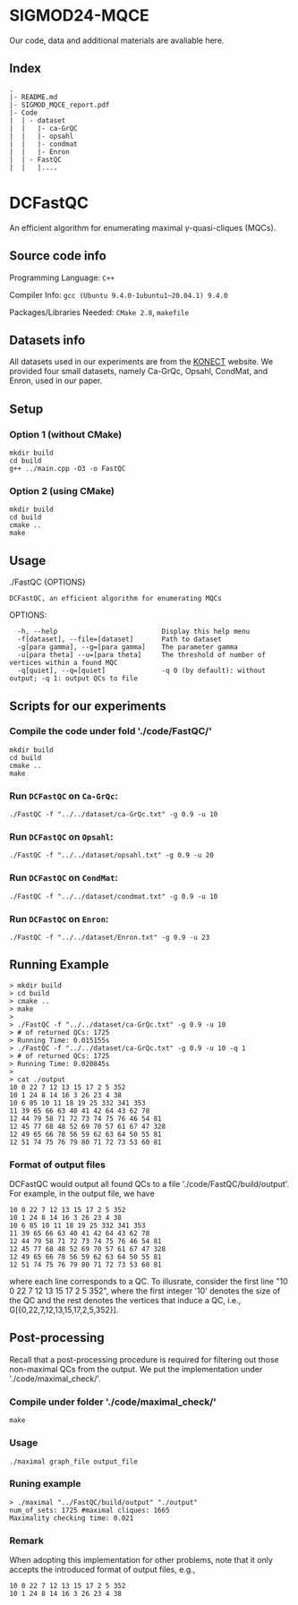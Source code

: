 # SIGMOD24-MQCE
Our code, data and additional materials are avaliable here.
## Index  
```shell
.
|- README.md
|- SIGMOD_MQCE_report.pdf
|- Code
|  | - dataset
|  |   |- ca-GrQC
|  |   |- opsahl
|  |   |- condmat
|  |   |- Enron
|  | - FastQC
|  |   |....
```


# DCFastQC
An efficient algorithm for enumerating maximal $\gamma$-quasi-cliques (MQCs).


## Source code info
Programming Language: `C++`
 
Compiler Info: `gcc (Ubuntu 9.4.0-1ubuntu1~20.04.1) 9.4.0 ` 

Packages/Libraries Needed: `CMake 2.8`, `makefile`

## Datasets info
All datasets used in our experiments are from the [KONECT](http://konect.cc/networks/ "KONECT") website. We provided four small datasets, namely Ca-GrQc, Opsahl, CondMat, and Enron, used in our paper.



## Setup
### Option 1 (without CMake)
```shell
mkdir build
cd build
g++ ../main.cpp -O3 -o FastQC
```
### Option 2 (using CMake)
```shell
mkdir build
cd build
cmake ..
make
```

## Usage
  ./FastQC {OPTIONS}

    DCFastQC, an efficient algorithm for enumerating MQCs

  OPTIONS:

      -h, --help                          Display this help menu
      -f[dataset], --file=[dataset]       Path to dataset
      -g[para gamma], --g=[para gamma]    The parameter gamma
      -u[para theta] --u=[para theta]     The threshold of number of vertices within a found MQC
      -q[quiet], --q=[quiet]              -q 0 (by default): without output; -q 1: output QCs to file

## Scripts for our experiments
### Compile the code under fold './code/FastQC/'
```shell
mkdir build
cd build
cmake ..
make
```
### Run `DCFastQC` on `Ca-GrQc`:
```shell
./FastQC -f "../../dataset/ca-GrQc.txt" -g 0.9 -u 10
```

### Run `DCFastQC` on `Opsahl`:
```shell
./FastQC -f "../../dataset/opsahl.txt" -g 0.9 -u 20
```

### Run `DCFastQC` on `CondMat`:
```shell
./FastQC -f "../../dataset/condmat.txt" -g 0.9 -u 10
```

### Run `DCFastQC` on `Enron`:
```shell
./FastQC -f "../../dataset/Enron.txt" -g 0.9 -u 23
```

## Running Example

```shell
> mkdir build
> cd build
> cmake ..
> make
>
> ./FastQC -f "../../dataset/ca-GrQc.txt" -g 0.9 -u 10
> # of returned QCs: 1725
> Running Time: 0.015155s
> ./FastQC -f "../../dataset/ca-GrQc.txt" -g 0.9 -u 10 -q 1
> # of returned QCs: 1725
> Running Time: 0.020845s
>
> cat ./output
10 0 22 7 12 13 15 17 2 5 352
10 1 24 8 14 16 3 26 23 4 38
10 6 85 10 11 18 19 25 332 341 353
11 39 65 66 63 40 41 42 64 43 62 78
12 44 79 58 71 72 73 74 75 76 46 54 81
12 45 77 68 48 52 69 70 57 61 67 47 328
12 49 65 66 78 56 59 62 63 64 50 55 81
12 51 74 75 76 79 80 71 72 73 53 60 81
```

### Format of output files
DCFastQC would output all found QCs to a file './code/FastQC/build/output'. For example, in the output file, we have 

    10 0 22 7 12 13 15 17 2 5 352
    10 1 24 8 14 16 3 26 23 4 38
    10 6 85 10 11 18 19 25 332 341 353
    11 39 65 66 63 40 41 42 64 43 62 78
    12 44 79 58 71 72 73 74 75 76 46 54 81
    12 45 77 68 48 52 69 70 57 61 67 47 328
    12 49 65 66 78 56 59 62 63 64 50 55 81
    12 51 74 75 76 79 80 71 72 73 53 60 81
where each line corresponds to a QC. To illusrate, consider the first line "10 0 22 7 12 13 15 17 2 5 352", where the first integer '10' denotes the size of the QC and the rest denotes the vertices that induce a QC, i.e., G[\{0,22,7,12,13,15,17,2,5,352\}].

## Post-processing
Recall that a post-processing procedure is required for filtering out those non-maximal QCs from the output. We put the implementation under './code/maximal_check/'.

### Compile under folder './code/maximal_check/'
```shell
make
```

### Usage
```shell
./maximal graph_file output_file
```

### Runing example
```shell
> ./maximal "../FastQC/build/output" "./output"
num_of_sets: 1725 #maximal cliques: 1665
Maximality checking time: 0.021
```

### Remark
When adopting this implementation for other problems, note that it only accepts the introduced format of output files, e.g.,

    10 0 22 7 12 13 15 17 2 5 352
    10 1 24 8 14 16 3 26 23 4 38 